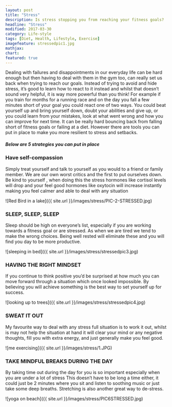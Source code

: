 ```yaml
---
layout: post
title: "Stress"
description: Is stress stopping you from reaching your fitness goals?
headline: "Stress"
modified: 2017-03-30
category: Life-style
tags: [Diet, Health, Lifestyle, Exercise]
imagefeature: stressedpic1.jpg
mathjax: 
chart:
featured: true
---
```


<style>



</style>

Dealing with failures and disappointments in our everyday life can be hard enough but then having to deal with them in the gym too, can really set us back when trying to reach our goals.
Instead of trying to avoid and hide stress, it’s good to learn how to react to it instead and whilst that doesn’t sound very helpful, it is way more powerful than you think! For example if you train for months for a running race and on the day you fall a few minutes short of your goal you could react one of two ways. You could beat yourself up and bring yourself down, doubt your abilities and give up, or you could learn from your mistakes, look at what went wrong and how you can improve for next time. It can be really hard bouncing back from falling short of fitness goals or failing at a diet. However there are tools you can put in place to make you more resilient to stress and setbacks. 


##### Below are 5 strategies you can put in place


### Have self-compassion 
Simply treat yourself and talk to yourself as you would to a friend or family member. We are our own worst critics and the first to put ourselves down. Be kind to yourself , when doing this the stress hormones like cortisol levels will drop and your feel good hormones like oxytocin will increase instantly making you feel calmer and able to deal with any situation

![Red Bird in a lake]({{ site.url }}/images/stress/PIC-2-STRESSED.jpg)

###	SLEEP, SLEEP, SLEEP 
Sleep should be high on everyone’s list, especially if you are working towards a fitness goal or are stressed. As when we are tired we tend to make the wrong choices. Being well rested will eliminate these and you will find you day to be more productive.


![sleeping in bed]({{ site.url }}/images/stress/stressedpic3.jpg)
    
###	HAVING THE RIGHT MINDSET 
If you continue to think positive you’d be surprised at how much you can move forward through a situation which once looked impossible. By believing you will achieve something is the best way to set yourself up for success.

![looking up to trees]({{ site.url }}/images/stress/stressedpic4.jpg)

### SWEAT IT OUT
My favourite way to deal with any stress full situation is to work it out, whilst is may not help the situation at hand it will clear your mind or any negative thoughts, fill you with extra energy, and just generally make you feel good.

![me exercising]({{ site.url }}/images/stress/1.JPG)

### TAKE MINDFUL BREAKS DURING THE DAY
By taking time out during the day for you is so important especially when you are under a lot of stress This doesn’t have to be long a time either, it could just be 2 minutes where you sit and listen to soothing music or just take some deep breaths. Stretching is also another great way to de-stress.

![yoga on beach]({{ site.url }}/images/stress/PIC6STRESSED.jpg)

